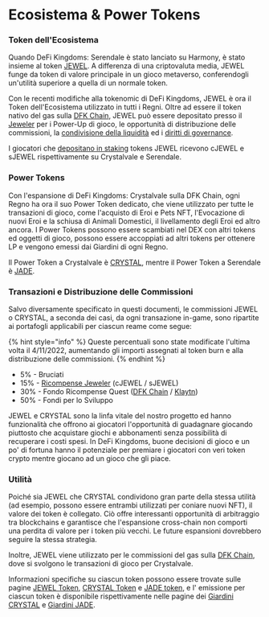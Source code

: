 # Ecosistema & Power Tokens

### Token dell'Ecosistema

Quando DeFi Kingdoms: Serendale è stato lanciato su Harmony, è stato insieme al token [JEWEL](jewel-token.md). A differenza di una criptovaluta media, JEWEL funge da token di valore principale in un gioco metaverso, conferendogli un'utilità superiore a quella di un normale token.

Con le recenti modifiche alla tokenomic di DeFi Kingdoms, JEWEL è ora il Token dell'Ecosistema utilizzato in tutti i Regni. Oltre ad essere il token nativo del gas sulla [DFK Chain](../defi-kingdoms-blockchain.md), JEWEL può essere depositato presso il [Jeweler](../il-jeweler/) per i Power-Up di gioco, le opportunità di distribuzione delle commissioni, la [condivisione della liquidità](../the-gardens/) ed i [diritti di governance](../il-jeweler/#votazioni-governance).

I giocatori che [depositano in staking](../il-jeweler/) tokens JEWEL ricevono cJEWEL e sJEWEL rispettivamente su Crystalvale e Serendale.

### Power Tokens

Con l'espansione di DeFi Kingdoms: Crystalvale sulla DFK Chain, ogni Regno ha ora il suo Power Token dedicato, che viene utilizzato per tutte le transazioni di gioco, come l'acquisto di Eroi e Pets NFT, l'Evocazione di nuovi Eroi e la schiusa di Animali Domestici, il livellamento degli Eroi ed altro ancora. I Power Tokens possono essere scambiati nel DEX con altri tokens ed oggetti di gioco, possono essere accoppiati ad altri tokens per ottenere LP e vengono emessi dai Giardini di ogni Regno.

Il Power Token a Crystalvale è [CRYSTAL](crystal-token.md), mentre il Power Token a Serendale è [JADE](jade-token.md).

### Transazioni e Distribuzione delle Commissioni

Salvo diversamente specificato in questi documenti, le commissioni JEWEL o CRYSTAL, a seconda dei casi, da ogni transazione in-game, sono ripartite ai portafogli applicabili per ciascun reame come segue:

{% hint style="info" %}
Queste percentuali sono state modificate l'ultima volta il 4/11/2022, aumentando gli importi assegnati al token burn e alla distribuzione delle commissioni.
{% endhint %}

* 5% - Bruciati
* 15% - [Ricompense Jeweler](../il-jeweler/#jeweler-2.0) (cJEWEL / sJEWEL)
* 30% - Fondo Ricompense Quest ([DFK Chain](https://subnets.avax.network/defi-kingdoms/address/0x1137643FE14b032966a59Acd68EBf3c1271Df316) / [Klaytn](https://scope.klaytn.com/account/0x24D557a1C580ec8B78E6e0de910df5E0CE090049))
* 50% - Fondi per lo Sviluppo

JEWEL e CRYSTAL sono la linfa vitale del nostro progetto ed hanno funzionalità che offrono ai giocatori l'opportunità di guadagnare giocando piuttosto che acquistare giochi e abbonamenti senza possibilità di recuperare i costi spesi. In DeFi Kingdoms, buone decisioni di gioco e un po' di fortuna hanno il potenziale per premiare i giocatori con veri token crypto mentre giocano ad un gioco che gli piace.

### Utilità

Poiché sia ​​JEWEL che CRYSTAL condividono gran parte della stessa utilità (ad esempio, possono essere entrambi utilizzati per coniare nuovi NFT), il valore dei token è collegato. Ciò offre interessanti opportunità di arbitraggio tra blockchains e garantisce che l'espansione cross-chain non comporti una perdita di valore per i token più vecchi. Le future espansioni dovrebbero seguire la stessa strategia.

Inoltre, JEWEL viene utilizzato per le commissioni del gas sulla [DFK Chain](broken-reference), dove si svolgono le transazioni di gioco per Crystalvale.

Informazioni specifiche su ciascun token possono essere trovate sulle pagine [JEWEL Token](jewel-token.md), [CRYSTAL Token](crystal-token.md) e [JADE token](jade-token.md), e l' emissione per ciascun token è disponibile rispettivamente nelle pagine dei [Giardini CRYSTAL](../the-gardens/ice-gardens.md) e [Giardini JADE](../the-gardens/giardini-jade.md).
